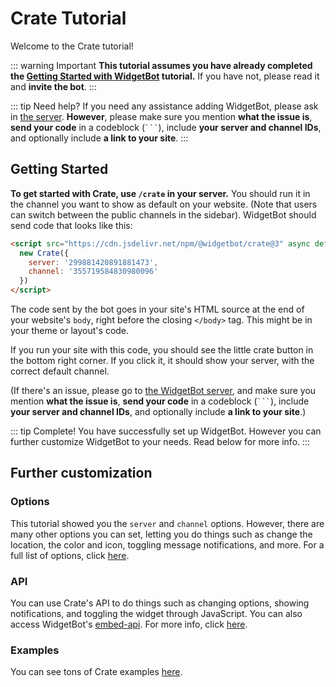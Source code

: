 # Crate Tutorial

Welcome to the Crate tutorial!

::: warning Important
**This tutorial assumes you have already completed the [Getting Started with WidgetBot](/tutorial/) tutorial.** If you have not, please read it and **invite the bot**.
:::

::: tip Need help?
If you need any assistance adding WidgetBot, please ask in [the server](https://discord.gg/NYBEhN7). **However**, please make sure you mention **what the issue is**, **send your code** in a codeblock (` ``` `), include **your server and channel IDs**, and optionally include **a link to your site**.
:::

## Getting Started

**To get started with Crate, use `/crate` in your server.** You should run it in the channel you want to show as default on your website. (Note that users can switch between the public channels in the sidebar). WidgetBot should send code that looks like this:

```html
<script src="https://cdn.jsdelivr.net/npm/@widgetbot/crate@3" async defer>
  new Crate({
    server: '299881420891881473',
    channel: '355719584830980096'
  })
</script>
```

The code sent by the bot goes in your site's HTML source at the end of your website's `body`, right before the closing `</body>` tag. This might be in your theme or layout's code.

If you run your site with this code, you should see the little crate button in the bottom right corner. If you click it, it should show your server, with the correct default channel.

(If there's an issue, please go to [the WidgetBot server](https://discord.gg/NYBEhN7), and make sure you mention **what the issue is**, **send your code** in a codeblock (` ``` `), include **your server and channel IDs**, and optionally include **a link to your site**.)

::: tip Complete!
You have successfully set up WidgetBot. However you can further customize WidgetBot to your needs. Read below for more info.
:::

## Further customization

### Options
This tutorial showed you the `server` and `channel` options. However, there are many other options you can set, letting you do things such as change the location, the color and icon, toggling message notifications, and more. For a full list of options, click [here](/embed/crate/options).

### API
You can use Crate's API to do things such as changing options, showing notifications, and toggling the widget through JavaScript. You can also access WidgetBot's [embed-api](/embed/embed-api/). For more info, click [here](/embed/crate/api).

### Examples
You can see tons of Crate examples [here](/embed/crate/examples).

